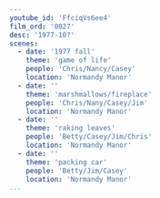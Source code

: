 ```yaml
---
youtube_id: 'FfciqVs6ee4'
film_ord: '0027'
desc: '1977-10?'
scenes:
  - date: '1977 fall'
    theme: 'game of life'
    people: 'Chris/Nancy/Casey'
    location: 'Normandy Manor'
  - date: ''
    theme: 'marshmallows/fireplace'
    people: 'Chris/Nany/Casey/Jim'
    location: 'Normandy Manor'
  - date: ''
    theme: 'raking leaves'
    people: 'Betty/Casey/Jim/Chris'
    location: 'Normandy Manor'
  - date: ''
    theme: 'packing car'
    people: 'Betty/Jim/Casey'
    location: 'Normandy Manor'
...
```

